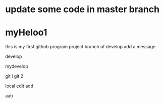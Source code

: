 # update some code in master branch
# myHeloo1
this  is my first github program project
branch of develop add a message 

develop

mydevelop

git l
git 2

local edit add

aab